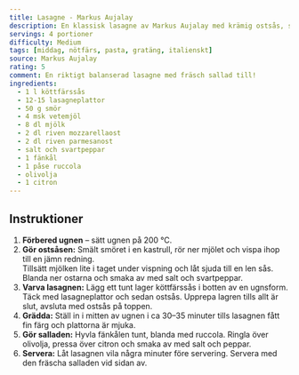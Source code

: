 ```yaml
---
title: Lasagne - Markus Aujalay
description: En klassisk lasagne av Markus Aujalay med krämig ostsås, smakrik köttfärssås och en frisk sallad på fänkål, ruccola och citron. Perfekt för hela familjen!
servings: 4 portioner
difficulty: Medium
tags: [middag, nötfärs, pasta, gratäng, italienskt]
source: Markus Aujalay
rating: 5
comment: En riktigt balanserad lasagne med fräsch sallad till!
ingredients:
  - 1 l köttfärssås
  - 12-15 lasagneplattor
  - 50 g smör
  - 4 msk vetemjöl
  - 8 dl mjölk
  - 2 dl riven mozzarellaost
  - 2 dl riven parmesanost
  - salt och svartpeppar
  - 1 fänkål
  - 1 påse ruccola
  - olivolja
  - 1 citron
---
```


## Instruktioner

1. **Förbered ugnen** – sätt ugnen på 200 °C.  
2. **Gör ostsåsen:** Smält smöret i en kastrull, rör ner mjölet och vispa ihop till en jämn redning.  
   Tillsätt mjölken lite i taget under vispning och låt sjuda till en len sås.  
   Blanda ner ostarna och smaka av med salt och svartpeppar.  
3. **Varva lasagnen:** Lägg ett tunt lager köttfärssås i botten av en ugnsform.  
   Täck med lasagneplattor och sedan ostsås. Upprepa lagren tills allt är slut, avsluta med ostsås på toppen.  
4. **Grädda:** Ställ in i mitten av ugnen i ca 30–35 minuter tills lasagnen fått fin färg och plattorna är mjuka.  
5. **Gör salladen:** Hyvla fänkålen tunt, blanda med ruccola. Ringla över olivolja, pressa över citron och smaka av med salt och peppar.  
6. **Servera:** Låt lasagnen vila några minuter före servering. Servera med den fräscha salladen vid sidan av.
